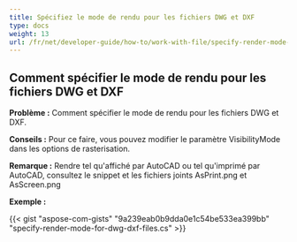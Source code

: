 ```yaml
---
title: Spécifiez le mode de rendu pour les fichiers DWG et DXF
type: docs
weight: 13
url: /fr/net/developer-guide/how-to/work-with-file/specify-render-mode-for-dwg-dxf-files/
---
```



## **Comment spécifier le mode de rendu pour les fichiers DWG et DXF**

**Problème :** Comment spécifier le mode de rendu pour les fichiers DWG et DXF.

**Conseils :** Pour ce faire, vous pouvez modifier le paramètre VisibilityMode dans les options de rasterisation.

**Remarque :** Rendre tel qu'affiché par AutoCAD ou tel qu'imprimé par AutoCAD, consultez le snippet et les fichiers joints AsPrint.png et AsScreen.png

**Exemple :**

{{< gist "aspose-com-gists" "9a239eab0b9dda0e1c54be533ea399bb" "specify-render-mode-for-dwg-dxf-files.cs" >}}
